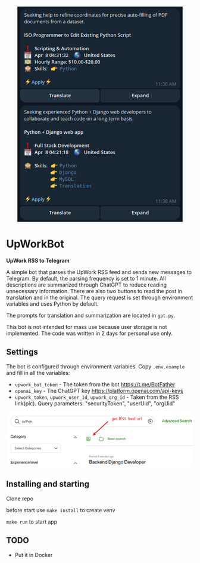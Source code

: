 <p align="center">
  <img src="/docs/tg.png" alt="Login Interface Preview">
</p>

# UpWorkBot
**UpWork RSS to Telegram**

A simple bot that parses the UpWork RSS feed and sends new messages to Telegram. By default, the parsing frequency is set to 1 minute. All descriptions are summarized through ChatGPT to reduce reading unnecessary information. There are also two buttons to read the post in translation and in the original. The query request is set through environment variables and uses Python by default.

The prompts for translation and summarization are located in `gpt.py`.

This bot is not intended for mass use because user storage is not implemented. The code was written in 2 days for personal use only.

## Settings

The bot is configured through environment variables. Copy `.env.example` and fill in all the variables:
- `upwork_bot_token` - The token from the bot https://t.me/BotFather
- `openai_key` - The ChatGPT key https://platform.openai.com/api-keys
- `upwork_token`, `upwork_user_id`, `upwork_org_id` - Taken from the RSS link(pic). Query parameters: "securityToken", "userUid", "orgUid"

<p align="center">
  <img src="/docs/rss.png" alt="Login Interface Preview">
</p>

## Installing and starting

Clone repo

before start use `make install` to create venv

`make run` to start app 

## TODO
- Put it in Docker
